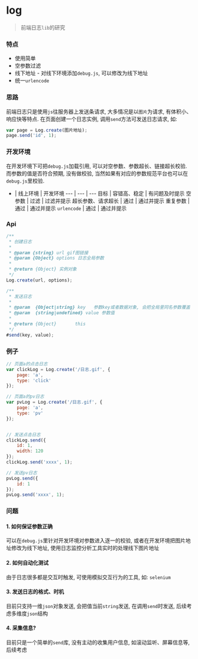 # log

> 前端日志`lib`的研究

### 特点

- 使用简单
- 空参数过滤
- 线下地址 - 对线下环境添加`debug.js`, 可以修改为线下地址
- 统一`urlencode`

### 思路

前端日志只是使用`js`往服务器上发送条请求, 大多情况是以`图片`为请求, 有体积小、响应快等特点. 在页面创建一个日志实例, 调用`send`方法可发送日志请求, 如:

```js
var page = Log.create(图片地址);
page.send('id', 1);
```

### 开发环境

在开发环境下可把`debug.js`加载引用, 可以对空参数、参数超长、链接超长校验. 而参数的值是否符合预期, 没有做校验, 当然如果有对应的参数规范平台也可以在`debug.js`里校验.

- | 线上环境 | 开发环境
--- | --- | ---
目标 | 容错高、稳定 | 有问题及时提示
空参数 | 过滤 | 过滤并提示
超长参数、请求超长 | 通过 | 通过并提示
重复参数 | 通过 | 通过并提示
`urlencode` | 通过 | 通过并提示

### Api

```js
/**
 * 创建日志
 *
 * @param {string} url gif图链接
 * @param {Object} options 日志全局参数
 *
 * @return {Object} 实例对象
 */
Log.create(url, options);

/**
 * 发送日志
 *
 * @param  {Object|string} key   参数key或者数据对象, 会把全局里同名参数覆盖
 * @param  {string|undefined} value 参数值
 *
 * @return {Object}       this
 */
#send(key, value);
```

### 例子

```js
// 页面a的点击日志
var clickLog = Log.create('/日志.gif', {
    page: 'a',
    type: 'click'
});

// 页面a的pv日志
var pvLog = Log.create('/日志.gif', {
    page: 'a',
    type: 'pv'
});


// 发送点击日志
clickLog.send({
    id: 1,
    width: 120
});
clickLog.send('xxxx', 1);

// 发送pv日志
pvLog.send({
    id: 1
});
pvLog.send('xxxx', 1);
```

### 问题

#### 1. 如何保证参数正确

可以在`debug.js`里针对开发环境对参数进入逐一的校验, 或者在开发环境把图片地址修改为线下地址, 使用日志监控分析工具实时的处理线下图片地址

#### 2. 如何自动化测试

由于日志很多都是交互时触发, 可使用模拟交互行为的工具, 如: `selenium`

#### 3. 发送日志的格式、时机

目前只支持一维`json`对象发送, 会把值当前`string`发送, 在调用`send`时发送, 后续考虑多维度`json`结构

#### 4. 采集信息?

目前只是一个简单的`send`库, 没有主动的收集用户信息, 如滚动监听、屏幕信息等, 后续考虑